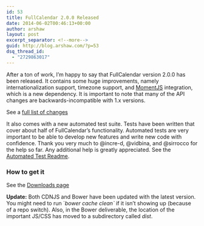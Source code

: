 ```yaml
---
id: 53
title: FullCalendar 2.0.0 Released
date: 2014-06-02T00:46:13+00:00
author: arshaw
layout: post
excerpt_separator: <!--more-->
guid: http://blog.arshaw.com/?p=53
dsq_thread_id:
  - "2729863017"
---
```

After a ton of work, I&#8217;m happy to say that FullCalendar version 2.0.0 has been released. It contains some huge improvements, namely internationalization support, timezone support, and [MomentJS](http://momentjs.com) integration, which is a new dependency. It is important to note that many of the API changes are backwards-incompatible with 1.x versions.<!--more-->

See a [full list of changes](http://arshaw.com/fullcalendar/wiki/Upgrading-to-v2/)

It also comes with a new automated test suite. Tests have been written that cover about half of FullCalendar&#8217;s functionality. Automated tests are very important to be able to develop new features and write new code with confidence. Thank you very much to @incre-d, @vidbina, and @sirrocco for the help so far. Any additional help is greatly appreciated. See the [Automated Test Readme](https://github.com/arshaw/fullcalendar/wiki/Automated-Tests).

### How to get it

See the [Downloads page](http://arshaw.com/fullcalendar/download/)

**Update:** Both CDNJS and Bower have been updated with the latest version. You might need to run \`_bower cache clean\`_ if it isn&#8217;t showing up (because of a repo switch). Also, in the Bower deliverable, the location of the important JS/CSS has moved to a subdirectory called _dist_.
